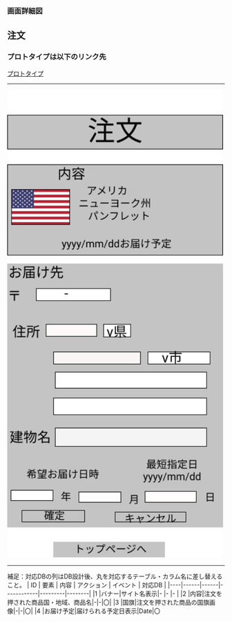### 画面詳細図
## 注文
### プロトタイプは以下のリンク先
[プロトタイプ](https://www.figma.com/file/YG5ey5pOtI5ZYlaZHWfvS7/Untitled?node-id=18%3A18)
*****
<img src="../img/注文.png" width="500">

*****
補足：対応DBの列はDB設計後、丸を対応するテーブル・カラム名に差し替えること。
| ID | 要素 | 内容 | アクション | イベント | 対応DB |
|----|------|------|------------|---------|--------|
|1   |バナー|サイト名表示|-      |-        |-       |
|2   |内容|注文を押された商品国・地域、商品名|-|-|〇|
|3   |国旗|注文を押された商品の国旗画像|-|-|〇|
|4   |お届け予定|届けられる予定日表示|Date|〇
